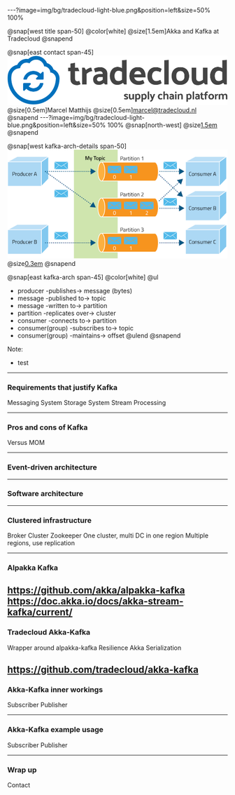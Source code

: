 ---?image=img/bg/tradecloud-light-blue.png&position=left&size=50% 100%

@snap[west title span-50]
@color[white]
@size[1.5em]Akka and Kafka at Tradecloud
@snapend

@snap[east contact span-45]
![](img/tradecloud_platform_logo1_hq.png)
@size[0.5em]Marcel Matthijs
@size[0.5em]marcel@tradecloud.nl
@snapend
---?image=img/bg/tradecloud-light-blue.png&position=left&size=50% 100%
@snap[north-west]
@size[1.5em](Kafka)
@snapend

@snap[west kafka-arch-details span-50]
![](akka-kafka/img/kafka-architecture.png)
@size[0.3em](https://thenewstack.io/apache-kafka-primer/)
@snapend

@snap[east kafka-arch span-45]
@color[white]
@ul[](false)
- producer -publishes-> message (bytes)
- message -published to-> topic
- message -written to-> partition
- partition -replicates over-> cluster
- consumer -connects to-> partition
- consumer(group) -subscribes to-> topic
- consumer(group) -maintains-> offset
@ulend
@snapend

Note:
- test
---
### Requirements that justify Kafka 
Messaging System
Storage System
Stream Processing

---
### Pros and cons of Kafka
Versus MOM


---
### Event-driven architecture

---
### Software architecture

---
### Clustered infrastructure

Broker
Cluster
Zookeeper
One cluster, multi DC in one region
Multiple regions, use replication

---
### Alpakka Kafka 

https://github.com/akka/alpakka-kafka
https://doc.akka.io/docs/akka-stream-kafka/current/
---
### Tradecloud Akka-Kafka

Wrapper around alpakka-kafka
Resilience
Akka Serialization

https://github.com/tradecloud/akka-kafka
---
### Akka-Kafka inner workings

Subscriber
Publisher

---
### Akka-Kafka example usage

Subscriber
Publisher

---
### Wrap up

Contact


